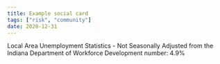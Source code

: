 ```yaml
---
title: Example social card
tags: ["risk", "community"]
date: 2020-12-31
---
```

Local Area Unemployment Statistics - Not Seasonally Adjusted from the Indiana Department of Workforce Development
number: 4.9%
